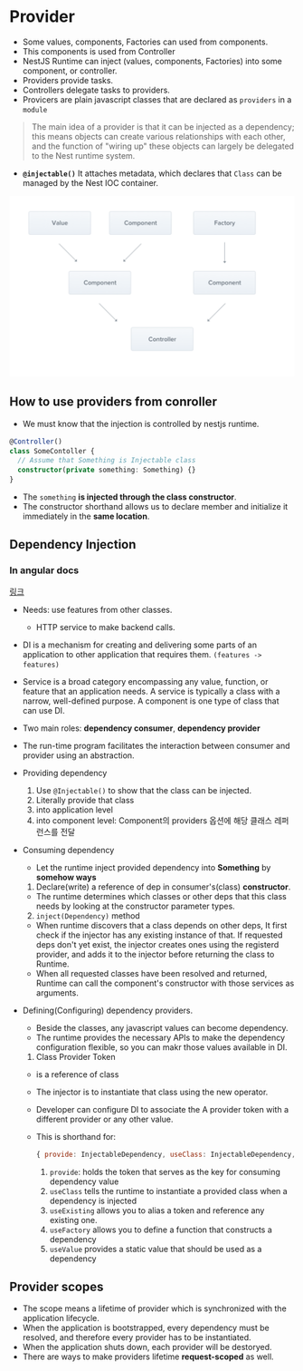 # Provider

- Some values, components, Factories can used from components.
- This components is used from Controller
- NestJS Runtime can inject (values, components, Factories) into some component, or controller.
- Providers provide tasks.
- Controllers delegate tasks to providers.
- Provicers are plain javascript classes that are declared as `providers` in a `module`

> The main idea of a provider is that it can be injected as a dependency; this means objects can create various relationships with each other, and the function of "wiring up" these objects can largely be delegated to the Nest runtime system.

- **`@injectable()`** It attaches metadata, which declares that `Class` can be managed by the Nest IOC container.

![Provider graph](./provider.png)

## How to use providers from conroller
- We must know that the injection is controlled by nestjs runtime.

```typescript
@Controller()
class SomeContoller {
  // Assume that Something is Injectable class
  constructor(private something: Something) {}
}
```

- The `something` **is injected through the class constructor**.
- The constructor shorthand allows us to declare member and initialize it immediately in the **same location**.

## Dependency Injection

### In angular docs
[링크](https://angular.dev/guide/di)
- Needs: use features from other classes.
  - HTTP service to make backend calls.
- DI is a mechanism for creating and delivering some parts of an application to other application that requires them. `(features -> features)`
- Service is a broad category encompassing any value, function, or feature that an application needs. A service is typically a class with a narrow, well-defined purpose. A component is one type of class that can use DI.



- Two main roles: **dependency consumer**, **dependency provider**
- The run-time program facilitates the interaction between consumer and provider using an abstraction.
- Providing dependency
  1. Use `@Injectable()` to show that the class can be injected.
  2. Literally provide that class
    1. into application level
    2. into component level: Component의 providers 옵션에 해당 클래스 레퍼런스를 전달

- Consuming dependency
  - Let the runtime inject provided dependency into **Something** by **somehow ways**  
  1. Declare(write) a reference of dep in consumer's(class) **constructor**.
    - The runtime determines which classes or other deps that this class needs by looking at the constructor parameter types.
  2. `inject(Dependency)` method
    - When runtime discovers that a class depends on other deps, It first check if the injector has any existing instance of that.
      If requested deps don't yet exist, the injector creates ones using the registerd provider, and adds it to the injector before returning the class to Runtime.
    - When all requested classes have been resolved and returned, Runtime can call the component's constructor with those services as arguments.

- Defining(Configuring) dependency providers.
  - Beside the classes, any javascript values can become dependency.
  - The runtime provides the necessary APIs to make the dependency configuration flexible, so you can makr those values available in DI.
  1. Class Provider Token
    - is a reference of class
    - The injector is to instantiate that class using the new operator.
    - Developer can configure DI to associate the A provider token with a different provider or any other value.
    - This is shorthand for:
      ```javascript
      { provide: InjectableDependency, useClass: InjectableDependency, deps: [] /*optional*/ }s
      ```

      1. `provide`: holds the token that serves as the key for consuming dependency value
      2. `useClass` tells the runtime to instantiate a provided class when a dependency is injected
      3. `useExisting` allows you to alias a token and reference any existing one.
      4. `useFactory` allows you to define a function that constructs a dependency
      5. `useValue` provides a static value that should be used as a dependency

## Provider scopes
- The scope means a lifetime of provider which is synchronized with the application lifecycle.
- When the application is bootstrapped, every dependency must be resolved, and therefore every provider has to be instantiated.
- When the application shuts down, each provider will be destoryed.
- There are ways to make providers lifetime **request-scoped** as well.